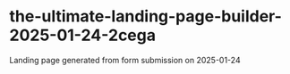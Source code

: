 # the-ultimate-landing-page-builder-2025-01-24-2cega
Landing page generated from form submission on 2025-01-24
